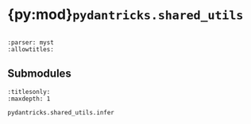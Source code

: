 # {py:mod}`pydantricks.shared_utils`

```{py:module} pydantricks.shared_utils
```

```{autodoc2-docstring} pydantricks.shared_utils
:parser: myst
:allowtitles:
```

## Submodules

```{toctree}
:titlesonly:
:maxdepth: 1

pydantricks.shared_utils.infer
```
